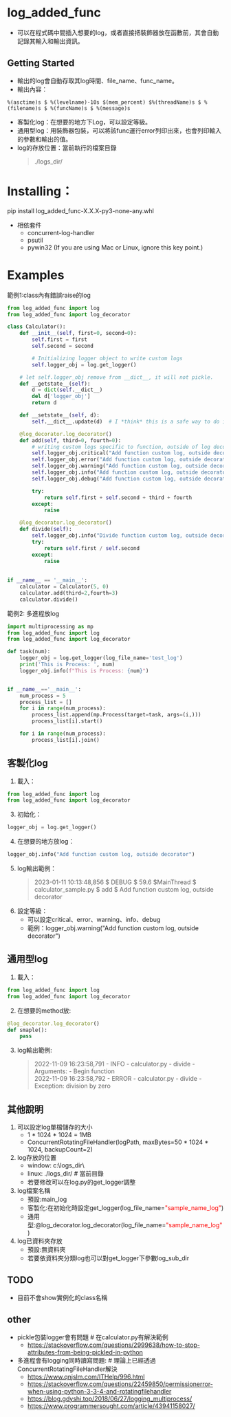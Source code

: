 # log_added_func
* 可以在程式碼中間插入想要的log，或者直接把裝飾器放在函數前，其會自動記錄其輸入和輸出資訊。

## Getting Started
* 輸出的log會自動存取其log時間、file_name、func_name。 
* 輸出內容：
```
%(asctime)s $ %(levelname)-10s $(mem_percent) $%(threadName)s $ %(filename)s $ %(funcName)s $ %(message)s
```
* 客製化log：在想要的地方下Log，可以設定等級。 
* 通用型log：用裝飾器包裝，可以將該func運行error列印出來，也會列印輸入的參數和輸出的值。
* log的存放位置：當前執行的檔案目錄
   > ./logs_dir/ 

  
# Installing：
pip install log_added_func-X.X.X-py3-none-any.whl
* 相依套件
  * concurrent-log-handler
  * psutil
  * pywin32 (If you are using Mac or Linux, ignore this key point.)

# Examples
範例1:class內有錯誤raise的log
```python
from log_added_func import log
from log_added_func import log_decorator

class Calculator():
    def __init__(self, first=0, second=0):
        self.first = first
        self.second = second

        # Initializing logger object to write custom logs
        self.logger_obj = log.get_logger()

    # let self.logger_obj remove from __dict__, it will not pickle.
    def __getstate__(self):
        d = dict(self.__dict__)
        del d['logger_obj']
        return d

    def __setstate__(self, d):
        self.__dict__.update(d)  # I *think* this is a safe way to do it

    @log_decorator.log_decorator()
    def add(self, third=0, fourth=0):
        # writing custom logs specific to function, outside of log decorator, if needed
        self.logger_obj.critical("Add function custom log, outside decorator")
        self.logger_obj.error("Add function custom log, outside decorator")
        self.logger_obj.warning("Add function custom log, outside decorator")
        self.logger_obj.info("Add function custom log, outside decorator")
        self.logger_obj.debug("Add function custom log, outside decorator")

        try:
            return self.first + self.second + third + fourth
        except:
            raise

    @log_decorator.log_decorator()
    def divide(self):
        self.logger_obj.info("Divide function custom log, outside decorator")
        try:
            return self.first / self.second
        except:
            raise
        
        
if __name__ == '__main__':
    calculator = Calculator(5, 0)
    calculator.add(third=2,fourth=3)
    calculator.divide()
```
範例2: 多進程放log
```python
import multiprocessing as mp
from log_added_func import log
from log_added_func import log_decorator

def task(num):
    logger_obj = log.get_logger(log_file_name='test_log')
    print('This is Process: ', num)
    logger_obj.info(f"This is Process: {num}")


if __name__=='__main__':
    num_process = 5
    process_list = []
    for i in range(num_process):
        process_list.append(mp.Process(target=task, args=(i,)))
        process_list[i].start()

    for i in range(num_process):
        process_list[i].join()
```
## 客製化log
1. 載入：
```python
from log_added_func import log
from log_added_func import log_decorator
```
3. 初始化：
```python
logger_obj = log.get_logger()
```
4. 在想要的地方放log： 
```python
logger_obj.info("Add function custom log, outside decorator")
```
5. log輸出範例：
    >2023-01-11 10:13:48,856 $ DEBUG      $ 59.6 $MainThread $ calculator_sample.py $ add $ Add function custom log, outside decorator
6. 設定等級：
    - 可以設定critical、error、warning、info、debug
    - 範例：logger_obj.warning("Add function custom log, outside decorator")
   
## 通用型log
1. 載入：
```python
from log_added_func import log
from log_added_func import log_decorator
```
2. 在想要的method放:
```python
@log_decorator.log_decorator()
def smaple():
    pass
```
3. log輸出範例:
    > 2022-11-09 16:23:58,791 - INFO       - calculator.py - divide - Arguments:  - Begin function \
    2022-11-09 16:23:58,792 - ERROR      - calculator.py - divide - Exception: division by zero


## 其他說明
1. 可以設定log單檔儲存的大小
    - 1 * 1024 * 1024 = 1MB
    - ConcurrentRotatingFileHandler(logPath, maxBytes=50 * 1024 * 1024, backupCount=2)  
3. log存放的位置
    - window: c:\\logs_dir\\
    - linux: ./logs_dir/ # 當前目錄
    - 若要修改可以在log.py的get_logger調整
4. log檔案名稱
    - 預設:main_log
    - 客製化:在初始化時設定get_logger(log_file_name=<font color=red>"sample_name_log"</font>)
    - 通用型:@log_decorator.log_decorator(log_file_name=<font color=red>"sample_name_log"</font>)
5. log已資料夾存放
    - 預設:無資料夾
    - 若要依資料夾分類log也可以對get_logger下參數log_sub_dir

## TODO
- 目前不會show實例化的class名稱

## other
- pickle包裝logger會有問題 # 在calculator.py有解決範例
    - https://stackoverflow.com/questions/2999638/how-to-stop-attributes-from-being-pickled-in-python
- 多進程會有logging同時讀寫問題: # 理論上已經透過ConcurrentRotatingFileHandler解決
    - https://www.qnjslm.com/ITHelp/996.html
    - https://stackoverflow.com/questions/22459850/permissionerror-when-using-python-3-3-4-and-rotatingfilehandler
    - https://blog.gdyshi.top/2018/06/27/logging_multiprocess/
    - https://www.programmersought.com/article/43941158027/